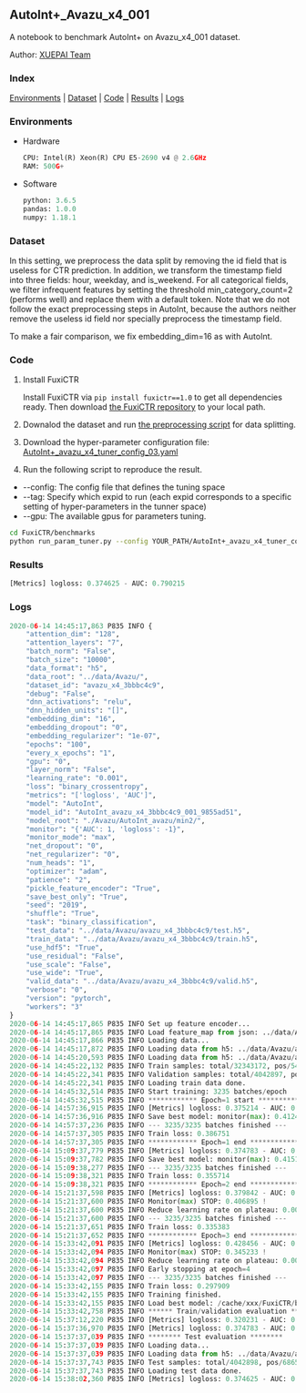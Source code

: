 ## AutoInt+_Avazu_x4_001

A notebook to benchmark AutoInt+ on Avazu_x4_001 dataset.

Author: [XUEPAI Team](https://github.com/xue-pai)


### Index
[Environments](#Environments) | [Dataset](#Dataset) | [Code](#Code) | [Results](#Results) | [Logs](#Logs)

### Environments
+ Hardware

  ```python
  CPU: Intel(R) Xeon(R) CPU E5-2690 v4 @ 2.6GHz
  RAM: 500G+
  ```
+ Software

  ```python
  python: 3.6.5
  pandas: 1.0.0
  numpy: 1.18.1
  ```

### Dataset
In this setting, we preprocess the data split by removing the id field that is useless for CTR prediction. In addition, we transform the timestamp field into three fields: hour, weekday, and is_weekend. For all categorical fields, we filter infrequent features by setting the threshold min_category_count=2 (performs well) and replace them with a default <OOV> token. Note that we do not follow the exact preprocessing steps in AutoInt, because the authors neither remove the useless id field nor specially preprocess the timestamp field.

To make a fair comparison, we fix embedding_dim=16 as with AutoInt.


### Code
1. Install FuxiCTR
  
    Install FuxiCTR via `pip install fuxictr==1.0` to get all dependencies ready. Then download [the FuxiCTR repository](https://github.com/huawei-noah/benchmark/archive/53e314461c19dbc7f462b42bf0f0bfae020dc398.zip) to your local path.

2. Downalod the dataset and run [the preprocessing script](https://github.com/xue-pai/Open-CTR-Benchmark/blob/master/datasets/Avazu/Avazu_x4/split_avazu_x4.py) for data splitting. 

3. Download the hyper-parameter configuration file: [AutoInt+_avazu_x4_tuner_config_03.yaml](./AutoInt+_avazu_x4_tuner_config_03.yaml)

4. Run the following script to reproduce the result. 
  + --config: The config file that defines the tuning space
  + --tag: Specify which expid to run (each expid corresponds to a specific setting of hyper-parameters in the tunner space)
  + --gpu: The available gpus for parameters tuning.

  ```bash
  cd FuxiCTR/benchmarks
  python run_param_tuner.py --config YOUR_PATH/AutoInt+_avazu_x4_tuner_config_03.yaml --tag 001 --gpu 0
  ```




### Results
```python
[Metrics] logloss: 0.374625 - AUC: 0.790215
```


### Logs
```python
2020-06-14 14:45:17,863 P835 INFO {
    "attention_dim": "128",
    "attention_layers": "7",
    "batch_norm": "False",
    "batch_size": "10000",
    "data_format": "h5",
    "data_root": "../data/Avazu/",
    "dataset_id": "avazu_x4_3bbbc4c9",
    "debug": "False",
    "dnn_activations": "relu",
    "dnn_hidden_units": "[]",
    "embedding_dim": "16",
    "embedding_dropout": "0",
    "embedding_regularizer": "1e-07",
    "epochs": "100",
    "every_x_epochs": "1",
    "gpu": "0",
    "layer_norm": "False",
    "learning_rate": "0.001",
    "loss": "binary_crossentropy",
    "metrics": "['logloss', 'AUC']",
    "model": "AutoInt",
    "model_id": "AutoInt_avazu_x4_3bbbc4c9_001_9855ad51",
    "model_root": "./Avazu/AutoInt_avazu/min2/",
    "monitor": "{'AUC': 1, 'logloss': -1}",
    "monitor_mode": "max",
    "net_dropout": "0",
    "net_regularizer": "0",
    "num_heads": "1",
    "optimizer": "adam",
    "patience": "2",
    "pickle_feature_encoder": "True",
    "save_best_only": "True",
    "seed": "2019",
    "shuffle": "True",
    "task": "binary_classification",
    "test_data": "../data/Avazu/avazu_x4_3bbbc4c9/test.h5",
    "train_data": "../data/Avazu/avazu_x4_3bbbc4c9/train.h5",
    "use_hdf5": "True",
    "use_residual": "False",
    "use_scale": "False",
    "use_wide": "True",
    "valid_data": "../data/Avazu/avazu_x4_3bbbc4c9/valid.h5",
    "verbose": "0",
    "version": "pytorch",
    "workers": "3"
}
2020-06-14 14:45:17,865 P835 INFO Set up feature encoder...
2020-06-14 14:45:17,865 P835 INFO Load feature_map from json: ../data/Avazu/avazu_x4_3bbbc4c9/feature_map.json
2020-06-14 14:45:17,866 P835 INFO Loading data...
2020-06-14 14:45:17,872 P835 INFO Loading data from h5: ../data/Avazu/avazu_x4_3bbbc4c9/train.h5
2020-06-14 14:45:20,593 P835 INFO Loading data from h5: ../data/Avazu/avazu_x4_3bbbc4c9/valid.h5
2020-06-14 14:45:22,132 P835 INFO Train samples: total/32343172, pos/5492052, neg/26851120, ratio/16.98%
2020-06-14 14:45:22,341 P835 INFO Validation samples: total/4042897, pos/686507, neg/3356390, ratio/16.98%
2020-06-14 14:45:22,341 P835 INFO Loading train data done.
2020-06-14 14:45:32,514 P835 INFO Start training: 3235 batches/epoch
2020-06-14 14:45:32,515 P835 INFO ************ Epoch=1 start ************
2020-06-14 14:57:36,915 P835 INFO [Metrics] logloss: 0.375214 - AUC: 0.787696
2020-06-14 14:57:36,916 P835 INFO Save best model: monitor(max): 0.412482
2020-06-14 14:57:37,236 P835 INFO --- 3235/3235 batches finished ---
2020-06-14 14:57:37,305 P835 INFO Train loss: 0.386751
2020-06-14 14:57:37,305 P835 INFO ************ Epoch=1 end ************
2020-06-14 15:09:37,779 P835 INFO [Metrics] logloss: 0.374783 - AUC: 0.789925
2020-06-14 15:09:37,782 P835 INFO Save best model: monitor(max): 0.415142
2020-06-14 15:09:38,277 P835 INFO --- 3235/3235 batches finished ---
2020-06-14 15:09:38,321 P835 INFO Train loss: 0.355714
2020-06-14 15:09:38,321 P835 INFO ************ Epoch=2 end ************
2020-06-14 15:21:37,598 P835 INFO [Metrics] logloss: 0.379842 - AUC: 0.786737
2020-06-14 15:21:37,600 P835 INFO Monitor(max) STOP: 0.406895 !
2020-06-14 15:21:37,600 P835 INFO Reduce learning rate on plateau: 0.000100
2020-06-14 15:21:37,600 P835 INFO --- 3235/3235 batches finished ---
2020-06-14 15:21:37,651 P835 INFO Train loss: 0.335383
2020-06-14 15:21:37,652 P835 INFO ************ Epoch=3 end ************
2020-06-14 15:33:42,091 P835 INFO [Metrics] logloss: 0.428456 - AUC: 0.773690
2020-06-14 15:33:42,094 P835 INFO Monitor(max) STOP: 0.345233 !
2020-06-14 15:33:42,094 P835 INFO Reduce learning rate on plateau: 0.000010
2020-06-14 15:33:42,097 P835 INFO Early stopping at epoch=4
2020-06-14 15:33:42,097 P835 INFO --- 3235/3235 batches finished ---
2020-06-14 15:33:42,155 P835 INFO Train loss: 0.297909
2020-06-14 15:33:42,155 P835 INFO Training finished.
2020-06-14 15:33:42,155 P835 INFO Load best model: /cache/xxx/FuxiCTR/benchmarks/Avazu/AutoInt_avazu/min2/avazu_x4_3bbbc4c9/AutoInt_avazu_x4_3bbbc4c9_001_9855ad51_model.ckpt
2020-06-14 15:33:42,758 P835 INFO ****** Train/validation evaluation ******
2020-06-14 15:37:12,220 P835 INFO [Metrics] logloss: 0.320231 - AUC: 0.863627
2020-06-14 15:37:36,970 P835 INFO [Metrics] logloss: 0.374783 - AUC: 0.789925
2020-06-14 15:37:37,039 P835 INFO ******** Test evaluation ********
2020-06-14 15:37:37,039 P835 INFO Loading data...
2020-06-14 15:37:37,039 P835 INFO Loading data from h5: ../data/Avazu/avazu_x4_3bbbc4c9/test.h5
2020-06-14 15:37:37,743 P835 INFO Test samples: total/4042898, pos/686507, neg/3356391, ratio/16.98%
2020-06-14 15:37:37,743 P835 INFO Loading test data done.
2020-06-14 15:38:02,360 P835 INFO [Metrics] logloss: 0.374625 - AUC: 0.790215



```
